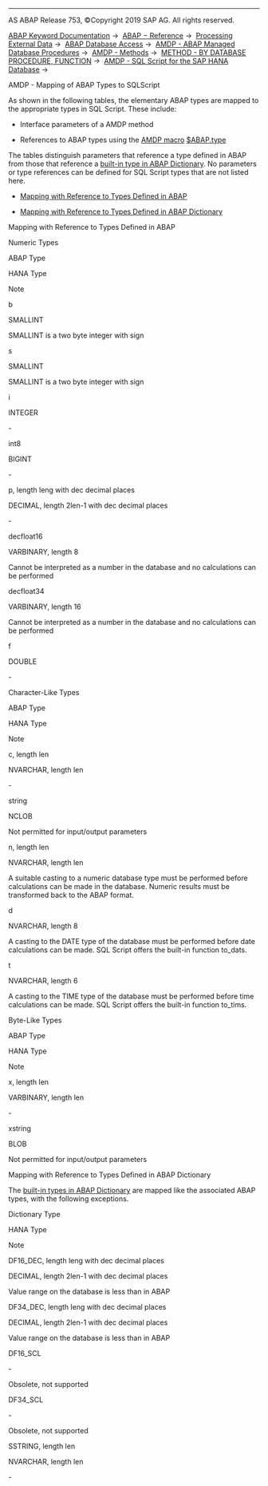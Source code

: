   

* * *

AS ABAP Release 753, ©Copyright 2019 SAP AG. All rights reserved.

[ABAP Keyword Documentation](javascript:call_link\('abenabap.htm'\)) →  [ABAP − Reference](javascript:call_link\('abenabap_reference.htm'\)) →  [Processing External Data](javascript:call_link\('abenabap_language_external_data.htm'\)) →  [ABAP Database Access](javascript:call_link\('abenabap_sql.htm'\)) →  [AMDP - ABAP Managed Database Procedures](javascript:call_link\('abenamdp.htm'\)) →  [AMDP - Methods](javascript:call_link\('abenamdp_methods.htm'\)) →  [METHOD - BY DATABASE PROCEDURE, FUNCTION](javascript:call_link\('abapmethod_by_db_proc.htm'\)) →  [AMDP - SQL Script for the SAP HANA Database](javascript:call_link\('abenamdp_hdb_sqlscript.htm'\)) → 

AMDP - Mapping of ABAP Types to SQLScript

As shown in the following tables, the elementary ABAP types are mapped to the appropriate types in SQL Script. These include:

-   Interface parameters of a AMDP method

-   References to ABAP types using the [AMDP macro](javascript:call_link\('abenamdp_macro_glosry.htm'\) "Glossary Entry") [$ABAP.type](javascript:call_link\('abenamdp_abap_types.htm'\))

The tables distinguish parameters that reference a type defined in ABAP from those that reference a [built-in type in ABAP Dictionary](javascript:call_link\('abenddic_builtin_types.htm'\)). No parameters or type references can be defined for SQL Script types that are not listed here.

-   [Mapping with Reference to Types Defined in ABAP](#@@ITOC@@ABENAMDP_HDB_SQLSCRIPT_MAPPING_1)

-   [Mapping with Reference to Types Defined in ABAP Dictionary](#@@ITOC@@ABENAMDP_HDB_SQLSCRIPT_MAPPING_2)

Mapping with Reference to Types Defined in ABAP

Numeric Types

ABAP Type

HANA Type

Note

b

SMALLINT

SMALLINT is a two byte integer with sign

s

SMALLINT

SMALLINT is a two byte integer with sign

i

INTEGER

\-

int8

BIGINT

\-

p, length leng with dec decimal places

DECIMAL, length 2len-1 with dec decimal places

\-

decfloat16

VARBINARY, length 8

Cannot be interpreted as a number in the database and no calculations can be performed

decfloat34

VARBINARY, length 16

Cannot be interpreted as a number in the database and no calculations can be performed

f

DOUBLE

\-

Character-Like Types

ABAP Type

HANA Type

Note

c, length len

NVARCHAR, length len

\-

string

NCLOB

Not permitted for input/output parameters

n, length len

NVARCHAR, length len

A suitable casting to a numeric database type must be performed before calculations can be made in the database. Numeric results must be transformed back to the ABAP format.

d

NVARCHAR, length 8

A casting to the DATE type of the database must be performed before date calculations can be made. SQL Script offers the built-in function to\_dats.

t

NVARCHAR, length 6

A casting to the TIME type of the database must be performed before time calculations can be made. SQL Script offers the built-in function to\_tims.

Byte-Like Types

ABAP Type

HANA Type

Note

x, length len

VARBINARY, length len

\-

xstring

BLOB

Not permitted for input/output parameters

Mapping with Reference to Types Defined in ABAP Dictionary

The [built-in types in ABAP Dictionary](javascript:call_link\('abenddic_builtin_types.htm'\)) are mapped like the associated ABAP types, with the following exceptions.

Dictionary Type

HANA Type

Note

DF16\_DEC, length leng with dec decimal places

DECIMAL, length 2len-1 with dec decimal places

Value range on the database is less than in ABAP

DF34\_DEC, length leng with dec decimal places

DECIMAL, length 2len-1 with dec decimal places

Value range on the database is less than in ABAP

DF16\_SCL

\-

Obsolete, not supported

DF34\_SCL

\-

Obsolete, not supported

SSTRING, length len

NVARCHAR, length len

\-